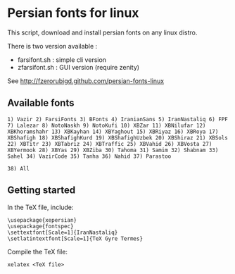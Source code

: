 Persian fonts for linux
=======================

This script, download and install persian fonts on any linux distro.

There is two version available :

   - farsifont.sh : simple cli version
   - zfarsifont.sh : GUI version (require zenity)

See http://fzerorubigd.github.com/persian-fonts-linux

## Available fonts


```
1) Vazir 2) FarsiFonts 3) BFonts 4) IranianSans 5) IranNastaliq 6) FPF 7) Lalezar 8) NotoNaskh 9) NotoKufi 10) XBZar 11) XBNilufar 12) XBKhoramshahr 13) XBKayhan 14) XBYaghout 15) XBRiyaz 16) XBRoya 17) XBShafigh 18) XBShafighKurd 19) XBShafighUzbek 20) XBShiraz 21) XBSols 22) XBTitr 23) XBTabriz 24) XBTraffic 25) XBVahid 26) XBVosta 27) XBYermook 28) XBYas 29) XBZiba 30) Tahoma 31) Samim 32) Shabnam 33) Sahel 34) VazirCode 35) Tanha 36) Nahid 37) Parastoo
```

```
38) All
```

## Getting started

In the TeX file, include:

```
\usepackage{xepersian}
\usepackage{fontspec}
\settextfont[Scale=1]{IranNastaliq}
\setlatintextfont[Scale=1]{TeX Gyre Termes}
```

Compile the TeX file:

```
xelatex <TeX file>
```
